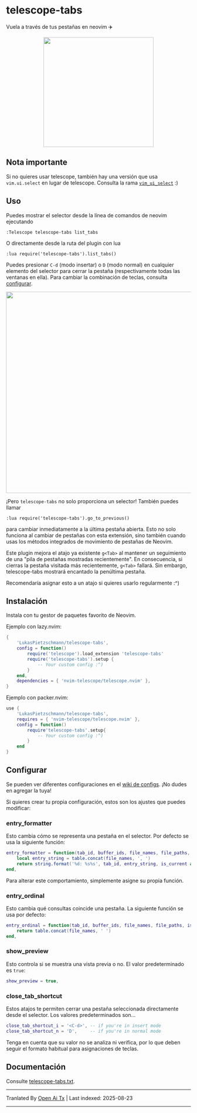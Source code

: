 # telescope-tabs
Vuela a través de tus pestañas en neovim ✈️

<p align="center">
	<img src="https://github.com/LukasPietzschmann/telescope-tabs/assets/49213919/e749d458-4ffd-4af2-aba9-86d0e3fb4862" width="300px" />
</p>

## Nota importante
Si no quieres usar telescope, también hay una versión que usa `vim.ui.select` en lugar de telescope. Consulta la rama [`vim_ui_select`](https://github.com/LukasPietzschmann/telescope-tabs/tree/vim_ui_select) :)

## Uso
Puedes mostrar el selector desde la línea de comandos de neovim ejecutando
```
:Telescope telescope-tabs list_tabs
```
O directamente desde la ruta del plugin con lua

```viml
:lua require('telescope-tabs').list_tabs()
```
Puedes presionar `C-d` (modo insertar) o `D` (modo normal) en cualquier elemento del selector para cerrar la pestaña (respectivamente todas las ventanas en ella). Para cambiar la combinación de teclas, consulta [configurar](https://github.com/LukasPietzschmann/telescope-tabs#configure).
<p align="center">
	<img src="https://user-images.githubusercontent.com/49213919/216813167-45ca1908-b15f-4904-a441-6420d82dcb16.png" width="550"  />
</p>

¡Pero `telescope-tabs` no solo proporciona un selector! También puedes llamar

```viml
:lua require('telescope-tabs').go_to_previous()
```
para cambiar inmediatamente a la última pestaña abierta.
Esto no solo funciona al cambiar de pestañas con esta extensión, sino también cuando usas los métodos integrados de movimiento de pestañas de Neovim.

Este plugin mejora el atajo ya existente `g<Tab>` al mantener un seguimiento de una "pila de pestañas mostradas recientemente". En consecuencia, si cierras la pestaña visitada más recientemente, `g<Tab>` fallará. Sin embargo, telescope-tabs mostrará encantado la penúltima pestaña.

Recomendaría asignar esto a un atajo si quieres usarlo regularmente :^)


## Instalación
Instala con tu gestor de paquetes favorito de Neovim.

Ejemplo con lazy.nvim:
```lua
{
	'LukasPietzschmann/telescope-tabs',
	config = function()
		require('telescope').load_extension 'telescope-tabs'
		require('telescope-tabs').setup {
			-- Your custom config :^)
		}
	end,
	dependencies = { 'nvim-telescope/telescope.nvim' },
}
```
Ejemplo con packer.nvim:

```lua
use {
	'LukasPietzschmann/telescope-tabs',
	requires = { 'nvim-telescope/telescope.nvim' },
	config = function()
		require'telescope-tabs'.setup{
			-- Your custom config :^)
		}
	end
}
```
## Configurar
Se pueden ver diferentes configuraciones en el [wiki de configs](https://github.com/LukasPietzschmann/telescope-tabs/wiki/Configs#configs). ¡No dudes en agregar la tuya!

Si quieres crear tu propia configuración, estos son los ajustes que puedes modificar:

### entry_formatter
Esto cambia cómo se representa una pestaña en el selector. Por defecto se usa la siguiente función:
```lua
entry_formatter = function(tab_id, buffer_ids, file_names, file_paths, is_current)
	local entry_string = table.concat(file_names, ', ')
	return string.format('%d: %s%s', tab_id, entry_string, is_current and ' <' or '')
end,
```
Para alterar este comportamiento, simplemente asigne su propia función.

### entry_ordinal
Esto cambia qué consultas coincide una pestaña. La siguiente función se usa por defecto:
```lua
entry_ordinal = function(tab_id, buffer_ids, file_names, file_paths, is_current)
	return table.concat(file_names, ' ')
end,
```

### show_preview
Esto controla si se muestra una vista previa o no. El valor predeterminado es `true`:
```lua
show_preview = true,
```

### close_tab_shortcut
Estos atajos te permiten cerrar una pestaña seleccionada directamente desde el selector. Los valores predeterminados son...
```lua
close_tab_shortcut_i = '<C-d>', -- if you're in insert mode
close_tab_shortcut_n = 'D',     -- if you're in normal mode
```
Tenga en cuenta que su valor no se analiza ni verifica, por lo que deben seguir el formato habitual para asignaciones de teclas.

## Documentación
Consulte [telescope-tabs.txt](https://github.com/LukasPietzschmann/telescope-tabs/blob/master/doc/telescope-tabs.txt).


---

Tranlated By [Open Ai Tx](https://github.com/OpenAiTx/OpenAiTx) | Last indexed: 2025-08-23

---
